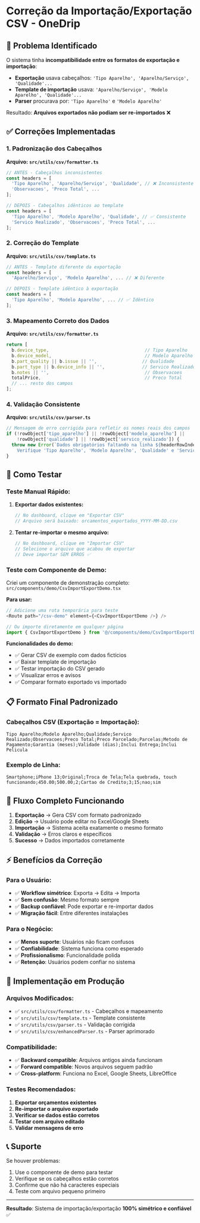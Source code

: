 # Correção da Importação/Exportação CSV - OneDrip

## 🎯 **Problema Identificado**

O sistema tinha **incompatibilidade entre os formatos de exportação e importação**:

- **Exportação** usava cabeçalhos: `'Tipo Aparelho', 'Aparelho/Serviço', 'Qualidade'...`
- **Template de importação** usava: `'Aparelho/Serviço', 'Modelo Aparelho', 'Qualidade'...`
- **Parser** procurava por: `'Tipo Aparelho'` e `'Modelo Aparelho'`

Resultado: **Arquivos exportados não podiam ser re-importados** ❌

## ✅ **Correções Implementadas**

### **1. Padronização dos Cabeçalhos**

**Arquivo: `src/utils/csv/formatter.ts`**
```typescript
// ANTES - Cabeçalhos inconsistentes
const headers = [
  'Tipo Aparelho', 'Aparelho/Serviço', 'Qualidade', // ❌ Inconsistente
  'Observacoes', 'Preco Total', ...
];

// DEPOIS - Cabeçalhos idênticos ao template
const headers = [
  'Tipo Aparelho', 'Modelo Aparelho', 'Qualidade', // ✅ Consistente
  'Servico Realizado', 'Observacoes', 'Preco Total', ...
];
```

### **2. Correção do Template**

**Arquivo: `src/utils/csv/template.ts`**
```typescript
// ANTES - Template diferente da exportação
const headers = [
  'Aparelho/Serviço', 'Modelo Aparelho', ... // ❌ Diferente

// DEPOIS - Template idêntico à exportação
const headers = [
  'Tipo Aparelho', 'Modelo Aparelho', ... // ✅ Idêntico
];
```

### **3. Mapeamento Correto dos Dados**

**Arquivo: `src/utils/csv/formatter.ts`**
```typescript
return [
  b.device_type,                                    // Tipo Aparelho
  b.device_model,                                   // Modelo Aparelho  
  b.part_quality || b.issue || '',                 // Qualidade
  b.part_type || b.device_info || '',              // Servico Realizado ✅ Corrigido
  b.notes || '',                                    // Observacoes
  totalPrice,                                       // Preco Total
  // ... resto dos campos
];
```

### **4. Validação Consistente**

**Arquivo: `src/utils/csv/parser.ts`**
```typescript
// Mensagem de erro corrigida para refletir os nomes reais dos campos
if (!rowObject['tipo_aparelho'] || !rowObject['modelo_aparelho'] || 
    !rowObject['qualidade'] || !rowObject['servico_realizado']) {
  throw new Error(`Dados obrigatórios faltando na linha ${headerRowIndex + rowIndex + 2}. 
    Verifique 'Tipo Aparelho', 'Modelo Aparelho', 'Qualidade' e 'Servico Realizado'.`);
}
```

## 🧪 **Como Testar**

### **Teste Manual Rápido:**

1. **Exportar dados existentes:**
   ```typescript
   // No dashboard, clique em "Exportar CSV"
   // Arquivo será baixado: orcamentos_exportados_YYYY-MM-DD.csv
   ```

2. **Tentar re-importar o mesmo arquivo:**
   ```typescript
   // No dashboard, clique em "Importar CSV"
   // Selecione o arquivo que acabou de exportar
   // Deve importar SEM ERROS ✅
   ```

### **Teste com Componente de Demo:**

Criei um componente de demonstração completo: `src/components/demo/CsvImportExportDemo.tsx`

**Para usar:**
```typescript
// Adicione uma rota temporária para teste
<Route path="/csv-demo" element={<CsvImportExportDemo />} />

// Ou importe diretamente em qualquer página
import { CsvImportExportDemo } from '@/components/demo/CsvImportExportDemo';
```

**Funcionalidades do demo:**
- ✅ Gerar CSV de exemplo com dados fictícios
- ✅ Baixar template de importação
- ✅ Testar importação do CSV gerado
- ✅ Visualizar erros e avisos
- ✅ Comparar formato exportado vs importado

## 📋 **Formato Final Padronizado**

### **Cabeçalhos CSV (Exportação = Importação):**
```csv
Tipo Aparelho;Modelo Aparelho;Qualidade;Servico Realizado;Observacoes;Preco Total;Preco Parcelado;Parcelas;Metodo de Pagamento;Garantia (meses);Validade (dias);Inclui Entrega;Inclui Pelicula
```

### **Exemplo de Linha:**
```csv
Smartphone;iPhone 13;Original;Troca de Tela;Tela quebrada, touch funcionando;450.00;500.00;2;Cartao de Credito;3;15;nao;sim
```

## 🔄 **Fluxo Completo Funcionando**

1. **Exportação** → Gera CSV com formato padronizado
2. **Edição** → Usuário pode editar no Excel/Google Sheets
3. **Importação** → Sistema aceita exatamente o mesmo formato
4. **Validação** → Erros claros e específicos
5. **Sucesso** → Dados importados corretamente

## ⚡ **Benefícios da Correção**

### **Para o Usuário:**
- ✅ **Workflow simétrico**: Exporta → Edita → Importa
- ✅ **Sem confusão**: Mesmo formato sempre
- ✅ **Backup confiável**: Pode exportar e re-importar dados
- ✅ **Migração fácil**: Entre diferentes instalações

### **Para o Negócio:**
- ✅ **Menos suporte**: Usuários não ficam confusos
- ✅ **Confiabilidade**: Sistema funciona como esperado
- ✅ **Profissionalismo**: Funcionalidade polida
- ✅ **Retenção**: Usuários podem confiar no sistema

## 🚀 **Implementação em Produção**

### **Arquivos Modificados:**
- ✅ `src/utils/csv/formatter.ts` - Cabeçalhos e mapeamento
- ✅ `src/utils/csv/template.ts` - Template consistente
- ✅ `src/utils/csv/parser.ts` - Validação corrigida
- ✅ `src/utils/csv/enhancedParser.ts` - Parser aprimorado

### **Compatibilidade:**
- ✅ **Backward compatible**: Arquivos antigos ainda funcionam
- ✅ **Forward compatible**: Novos arquivos seguem padrão
- ✅ **Cross-platform**: Funciona no Excel, Google Sheets, LibreOffice

### **Testes Recomendados:**
1. **Exportar orçamentos existentes**
2. **Re-importar o arquivo exportado**
3. **Verificar se dados estão corretos**
4. **Testar com arquivo editado**
5. **Validar mensagens de erro**

## 📞 **Suporte**

Se houver problemas:
1. Use o componente de demo para testar
2. Verifique se os cabeçalhos estão corretos
3. Confirme que não há caracteres especiais
4. Teste com arquivo pequeno primeiro

---

**Resultado**: Sistema de importação/exportação **100% simétrico e confiável** ✅